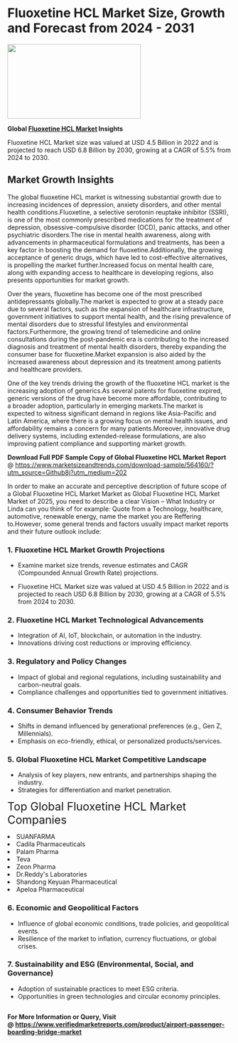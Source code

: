 <H1>Fluoxetine HCL Market Size, Growth and Forecast from 2024 - 2031</H1><img class="aligncenter size-medium wp-image-584254" src="https://thirdeyenews.in/wp-content/uploads/2024/09/Global-Market-Research-300x168.jpeg" alt="" width="300" height="168" /><p><strong>Global&nbsp;<a href="https://www.marketsizeandtrends.com/download-sample/564160/?utm_source=Github8j?utm_medium=202">Fluoxetine HCL Market</a> Insights</strong></p><p>Fluoxetine HCL Market size was valued at USD 4.5 Billion in 2022 and is projected to reach USD 6.8 Billion by 2030, growing at a CAGR of 5.5% from 2024 to 2030.</p><p><h2>Market Growth Insights</h2> <p>The global fluoxetine HCL market is witnessing substantial growth due to increasing incidences of depression, anxiety disorders, and other mental health conditions.Fluoxetine, a selective serotonin reuptake inhibitor (SSRI), is one of the most commonly prescribed medications for the treatment of depression, obsessive-compulsive disorder (OCD), panic attacks, and other psychiatric disorders.The rise in mental health awareness, along with advancements in pharmaceutical formulations and treatments, has been a key factor in boosting the demand for fluoxetine.Additionally, the growing acceptance of generic drugs, which have led to cost-effective alternatives, is propelling the market further.Increased focus on mental health care, along with expanding access to healthcare in developing regions, also presents opportunities for market growth.</p> <p>Over the years, fluoxetine has become one of the most prescribed antidepressants globally.The market is expected to grow at a steady pace due to several factors, such as the expansion of healthcare infrastructure, government initiatives to support mental health, and the rising prevalence of mental disorders due to stressful lifestyles and environmental factors.Furthermore, the growing trend of telemedicine and online consultations during the post-pandemic era is contributing to the increased diagnosis and treatment of mental health disorders, thereby expanding the consumer base for fluoxetine.Market expansion is also aided by the increased awareness about depression and its treatment among patients and healthcare providers.</p> <p>One of the key trends driving the growth of the fluoxetine HCL market is the increasing adoption of generics.As several patents for fluoxetine expired, generic versions of the drug have become more affordable, contributing to a broader adoption, particularly in emerging markets.The market is expected to witness significant demand in regions like Asia-Pacific and Latin America, where there is a growing focus on mental health issues, and affordability remains a concern for many patients.Moreover, innovative drug delivery systems, including extended-release formulations, are also improving patient compliance and supporting market growth.</p> <p><span class=""><strong>Download Full PDF Sample Copy of Global Fluoxetine HCL Market Report</strong> @ <a href="https://www.marketsizeandtrends.com/download-sample/564160/?utm_source=Github8j?utm_medium=202" target="_blank">https://www.marketsizeandtrends.com/download-sample/564160/?utm_source=Github8j?utm_medium=202</a></span></p><p>In order to make an accurate and perceptive description of future scope of a Global&nbsp;Fluoxetine HCL Market Market as Global&nbsp;Fluoxetine HCL Market Market of 2025, you need to describe a clear Vision &ndash; What Industry or Linda can you think of for example: Quote from a Technology, healthcare, automotive, renewable energy, name the market you are Reffering to.However, some general trends and factors usually impact market reports and their future outlook include:</p><h3>1.&nbsp;<strong>Fluoxetine HCL Market Growth Projections</strong></h3><ul><li>Examine market size trends, revenue estimates and CAGR (Compounded Annual Growth Rate) projections.</li><li><p>Fluoxetine HCL Market size was valued at USD 4.5 Billion in 2022 and is projected to reach USD 6.8 Billion by 2030, growing at a CAGR of 5.5% from 2024 to 2030.</p></li></ul><h3>2.&nbsp;<strong>Fluoxetine HCL Market Technological Advancements</strong></h3><ul><li>Integration of AI, IoT, blockchain, or automation in the industry.</li><li>Innovations driving cost reductions or improving efficiency.</li></ul><h3>3.&nbsp;<strong>Regulatory and Policy Changes</strong></h3><ul><li>Impact of global and regional regulations, including sustainability and carbon-neutral goals.</li><li>Compliance challenges and opportunities tied to government initiatives.</li></ul><h3>4.&nbsp;<strong>Consumer Behavior Trends</strong></h3><ul><li>Shifts in demand influenced by generational preferences (e.g., Gen Z, Millennials).</li><li>Emphasis on eco-friendly, ethical, or personalized products/services.</li></ul><h3>5.&nbsp;<strong>Global Fluoxetine HCL Market Competitive Landscape</strong></h3><ul><li>Analysis of key players, new entrants, and partnerships shaping the industry.</li><li>Strategies for differentiation and market penetration.</li></ul><p data-pm-slice="1 1 []"><span style="color: inherit; font-family: inherit; font-size: 25px;">Top Global Fluoxetine HCL Market Companies</span></p><div class="" data-test-id=""><p><li>SUANFARMA</li><li> Cadila Pharmaceuticals</li><li> Palam Pharma</li><li> Teva</li><li> Zeon Pharma</li><li> Dr.Reddy's Laboratories</li><li> Shandong Keyuan Pharmaceutical</li><li> Apeloa Pharmaceutical</li></p></div><h3>6.&nbsp;<strong>Economic and Geopolitical Factors</strong></h3><ul><li>Influence of global economic conditions, trade policies, and geopolitical events.</li><li>Resilience of the market to inflation, currency fluctuations, or global crises.</li></ul><h3>7.&nbsp;<strong>Sustainability and ESG (Environmental, Social, and Governance)</strong></h3><ul><li>Adoption of sustainable practices to meet ESG criteria.</li><li>Opportunities in green technologies and circular economy principles.</li></ul><h2><strong style="font-size: 14px;">For More Information or Query, Visit @&nbsp;</strong><a style="background-color: #ffffff; font-size: 14px;" href="https://www.marketsizeandtrends.com/report/fluoxetine-hcl-market/" target="_blank">https://www.verifiedmarketreports.com/product/airport-passenger-boarding-bridge-market</a></h2>